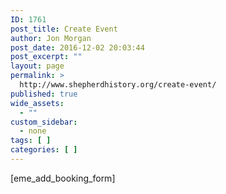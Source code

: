 ```yaml
---
ID: 1761
post_title: Create Event
author: Jon Morgan
post_date: 2016-12-02 20:03:44
post_excerpt: ""
layout: page
permalink: >
  http://www.shepherdhistory.org/create-event/
published: true
wide_assets:
  - ""
custom_sidebar:
  - none
tags: [ ]
categories: [ ]
---
```

[eme_add_booking_form]